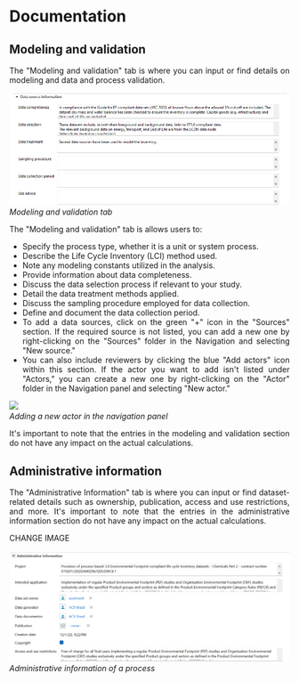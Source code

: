 <div style='text-align: justify;'>

# Documentation

## Modeling and validation

The "Modeling and validation" tab is where you can input or find details on modeling and data and process validation.

![](../media/sources_1.png) 
_Modeling and validation tab_

The "Modeling and validation" tab is allows users to:

- Specify the process type, whether it is a unit or system process.
- Describe the Life Cycle Inventory (LCI) method used.
- Note any modeling constants utilized in the analysis.
- Provide information about data completeness.
- Discuss the data selection process if relevant to your study.
- Detail the data treatment methods applied.
- Discuss the sampling procedure employed for data collection.
- Define and document the data collection period.
- To add a data sources, click on the green "+" icon in the "Sources" section. If the required source is not listed, you can add a new one by right-clicking on the "Sources" folder in the Navigation and selecting "New source."
- You can also include reviewers by clicking the blue "Add actors" icon within this section. If the actor you want to add isn't listed under "Actors," you can create a new one by right-clicking on the "Actor" folder in the Navigation panel and selecting "New actor."

![](../media/add_actor.png)  
_Adding a new actor in the navigation panel_

It's important to note that the entries in the modeling and validation section do not have any 
impact on the actual calculations.

## Administrative information

The "Administrative Information" tab is where you can input or find dataset-related details such as ownership, publication, access and use restrictions, and more. It's important to note that the entries in the administrative information section do not have any impact on the actual calculations.

CHANGE IMAGE

![](../media/administrative_information.png)  
_Administrative information of a process_

</div>